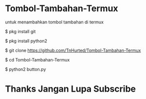 # Tombol-Tambahan-Termux


untuk menambahkan tombol tambahan di termux

$ pkg install git

$ pkg install python2

$ git clone https://github.com/TnHurted/Tombol-Tambahan-Termux

$ cd Tombol-Tambahan-Termux

$ python2 button.py


# Thanks Jangan Lupa Subscribe
